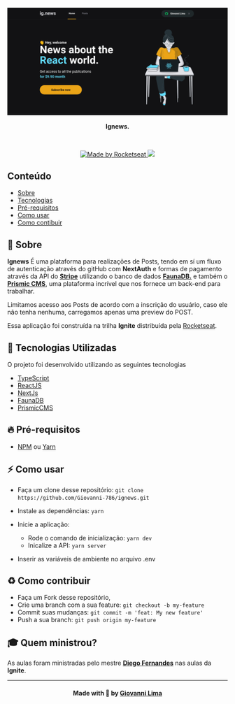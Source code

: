 <p align="center">
  <img src=".github/ignews.png" alt="to-do" />
</p>

<p align="center">
  <b>Ignews.</b>
</p>

<br />

<p align="center">
  <a href="https://rocketseat.com.br/" target="_blank">
    <img alt="Made by Rocketseat" src="https://img.shields.io/badge/made%20by-Rocketseat-%2300c7c7">
  </a>
    <img src="https://img.shields.io/badge/languages-2-blue">
</p>

## Conteúdo

- [Sobre](#sobre)
- [Tecnologias](#tecnologias)
- [Pré-requisitos](#pre-requisitos)
- [Como usar](#como-usar)
- [Como contibuir](#como-contribuir)

<a id="sobre"></a>

## :bookmark: Sobre

<strong>Ignews</strong> É uma plataforma para realizações de Posts, tendo em sí um fluxo de autenticação através do gitHub com <strong>NextAuth</strong> e formas de pagamento através da API do <strong><a href="https://stripe.com/">Stripe<a></strong> utilizando o banco de dados <strong><a href="https://fauna.com/">FaunaDB.</a></strong> e também o <strong><a href="https://prismic.io/">Prismic CMS</a></strong>, uma plataforma incrível que nos fornece um back-end para trabalhar. 

Limitamos acesso aos Posts de acordo com a inscrição do usuário, caso ele não tenha nenhuma, carregamos apenas uma preview do POST.

Essa aplicação foi construída na trilha <strong>Ignite</strong> distribuída pela [Rocketseat](https://rocketseat.com.br/).



<a id="tecnologias-utilizadas"></a>

## :rocket: Tecnologias Utilizadas

O projeto foi desenvolvido utilizando as seguintes tecnologias

- [TypeScript](https://www.typescriptlang.org/)
- [ReactJS](https://reactjs.org/)
- [NextJs](https://nextjs.org/)
- [FaunaDB](https://fauna.com/)
- [PrismicCMS](https://prismic.io/)


<a id="pre-requisitos"></a>

## :fire: **Pré-requisitos**

- [NPM](https://www.npmjs.com/) ou [Yarn](https://yarnpkg.com/)

<a id="como-usar"></a>

## :zap: Como usar

- Faça um clone desse repositório: 
`git clone https://github.com/Giovanni-786/ignews.git`

- Instale as dependências: `yarn`
- Inicie a aplicação:
    - Rode o comando de inicialização: `yarn dev`
    - Inicalize a API: `yarn server`

- Inserir as variáveis de ambiente no arquivo .env
<a id="como-contribuir"></a>

## :recycle: Como contribuir

- Faça um Fork desse repositório,
- Crie uma branch com a sua feature: `git checkout -b my-feature`
- Commit suas mudanças: `git commit -m 'feat: My new feature'`
- Push a sua branch: `git push origin my-feature`

## :mortar_board: Quem ministrou?

As aulas foram ministradas pelo mestre **[Diego Fernandes](https://github.com/diego3g)** nas aulas da **Ignite**.

---

<h4 align=center>Made with 💙 by <a href="https://www.linkedin.com/in/giovanni-sena/">Giovanni Lima</a></h4>
